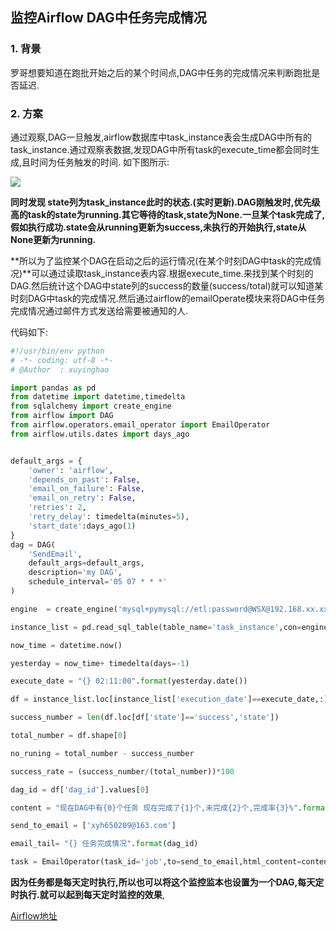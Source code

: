 ## 监控Airflow DAG中任务完成情况

### 1. 背景

罗哥想要知道在跑批开始之后的某个时间点,DAG中任务的完成情况来判断跑批是否延迟.

### 2. 方案

通过观察,DAG一旦触发,airflow数据库中task_instance表会生成DAG中所有的task_instance.通过观察表数据,发现DAG中所有task的execute_time都会同时生成,且时间为任务触发的时间. 如下图所示:

<img src='/home/xyh/Pictures/task_instance.png'>

**同时发现 state列为task_instance此时的状态.(实时更新).DAG刚触发时,优先级高的task的state为running.其它等待的task,state为None.一旦某个task完成了,假如执行成功.state会从running更新为success,未执行的开始执行,state从None更新为running.**

**所以为了监控某个DAG在启动之后的运行情况(在某个时刻DAG中task的完成情况)**可以通过读取task_instance表内容.根据execute_time.来找到某个时刻的DAG.然后统计这个DAG中state列的success的数量(success/total)就可以知道某时刻DAG中task的完成情况.然后通过airflow的emailOperate模块来将DAG中任务完成情况通过邮件方式发送给需要被通知的人.

代码如下:
```python
#!/usr/bin/env python
# -*- coding: utf-8 -*-
# @Author  : xuyinghao

import pandas as pd
from datetime import datetime,timedelta
from sqlalchemy import create_engine
from airflow import DAG
from airflow.operators.email_operator import EmailOperator
from airflow.utils.dates import days_ago


default_args = {
    'owner': 'airflow',
    'depends_on_past': False,
    'email_on_failure': False,
    'email_on_retry': False,
    'retries': 2,
    'retry_delay': timedelta(minutes=5),
    'start_date':days_ago(1)
}
dag = DAG(
    'SendEmail',
    default_args=default_args,
    description='my DAG',
    schedule_interval='05 07 * * *'
)

engine  = create_engine('mysql+pymysql://etl:password@WSX@192.168.xx.xxx/airflow')

instance_list = pd.read_sql_table(table_name='task_instance',con=engine)

now_time = datetime.now()

yesterday = now_time+ timedelta(days=-1)

execute_date = "{} 02:11:00".format(yesterday.date())

df = instance_list.loc[instance_list['execution_date']==execute_date,:]

success_number = len(df.loc[df['state']=='success','state'])

total_number = df.shape[0]

no_runing = total_number - success_number

success_rate = (success_number/(total_number))*100

dag_id = df['dag_id'].values[0]

content = "现在DAG中有{0}个任务 现在完成了{1}个,未完成{2}个,完成率{3}%".format(total_number,success_number,no_runing,success_rate)

send_to_email = ['xyh650209@163.com']

email_tail= "{} 任务完成情况".format(dag_id)

task = EmailOperator(task_id='job',to=send_to_email,html_content=content,subject=email_tail,dag=dag,mime_charset='utf-8')


```

**因为任务都是每天定时执行,所以也可以将这个监控监本也设置为一个DAG,每天定时执行.就可以起到每天定时监控的效果**,

[Airflow地址](http://192.192.0.27:8080/admin/)
